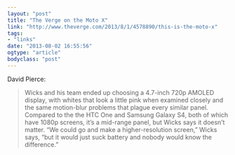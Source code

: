 ```yaml
---
layout: "post"
title: "The Verge on the Moto X"
link: "http://www.theverge.com/2013/8/1/4578890/this-is-the-moto-x"
tags: 
- "links"
date: "2013-08-02 16:55:56"
ogtype: "article"
bodyclass: "post"
---
```


David Pierce:

> Wicks and his team ended up choosing a 4.7-inch 720p AMOLED display, with whites that look a little pink when examined closely and the same motion-blur problems that plague every similar panel. Compared to the the HTC One and Samsung Galaxy S4, both of which have 1080p screens, it’s a mid-range panel, but Wicks says it doesn’t matter. “We could go and make a higher-resolution screen,” Wicks says, “but it would just suck battery and nobody would know the difference.”